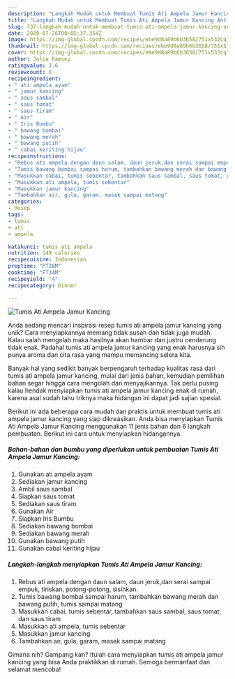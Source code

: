 ```yaml
---
description: "Langkah Mudah untuk Membuat Tumis Ati Ampela Jamur Kancing Anti Gagal"
title: "Langkah Mudah untuk Membuat Tumis Ati Ampela Jamur Kancing Anti Gagal"
slug: 737-langkah-mudah-untuk-membuat-tumis-ati-ampela-jamur-kancing-anti-gagal
date: 2020-07-26T00:05:37.354Z
image: https://img-global.cpcdn.com/recipes/ebe9d8a89b6b3658/751x532cq70/tumis-ati-ampela-jamur-kancing-foto-resep-utama.jpg
thumbnail: https://img-global.cpcdn.com/recipes/ebe9d8a89b6b3658/751x532cq70/tumis-ati-ampela-jamur-kancing-foto-resep-utama.jpg
cover: https://img-global.cpcdn.com/recipes/ebe9d8a89b6b3658/751x532cq70/tumis-ati-ampela-jamur-kancing-foto-resep-utama.jpg
author: Julia Ramsey
ratingvalue: 3.6
reviewcount: 8
recipeingredient:
- " ati ampela ayam"
- " jamur kancing"
- " saus sambal"
- " saus tomat"
- " saus tiram"
- " Air"
- " Iris Bumbu"
- " bawang bombai"
- " bawang merah"
- " bawang putih"
- " cabai keriting hijau"
recipeinstructions:
- "Rebus ati ampela dengan daun salam, daun jeruk,dan serai sampai empuk, tiriskan, potong-potong, sisihkan."
- "Tumis bawang bombai sampai harum, tambahkan bawang merah dan bawang putih, tumis sampai matang"
- "Masukkan cabai, tumis sebentar, tambahkan saus sambal, saus tomat, dan saus tiram"
- "Masukkan ati ampela, tumis sebentar"
- "Masukkan jamur kancing"
- "Tambahkan air, gula, garam, masak sampai matang"
categories:
- Resep
tags:
- tumis
- ati
- ampela

katakunci: tumis ati ampela 
nutrition: 149 calories
recipecuisine: Indonesian
preptime: "PT26M"
cooktime: "PT34M"
recipeyield: "4"
recipecategory: Dinner

---
```



![Tumis Ati Ampela Jamur Kancing](https://img-global.cpcdn.com/recipes/ebe9d8a89b6b3658/751x532cq70/tumis-ati-ampela-jamur-kancing-foto-resep-utama.jpg)

Anda sedang mencari inspirasi resep tumis ati ampela jamur kancing yang unik? Cara menyiapkannya memang tidak susah dan tidak juga mudah. Kalau salah mengolah maka hasilnya akan hambar dan justru cenderung tidak enak. Padahal tumis ati ampela jamur kancing yang enak harusnya sih punya aroma dan cita rasa yang mampu memancing selera kita.



Banyak hal yang sedikit banyak berpengaruh terhadap kualitas rasa dari tumis ati ampela jamur kancing, mulai dari jenis bahan, kemudian pemilihan bahan segar hingga cara mengolah dan menyajikannya. Tak perlu pusing kalau hendak menyiapkan tumis ati ampela jamur kancing enak di rumah, karena asal sudah tahu triknya maka hidangan ini dapat jadi sajian spesial.


Berikut ini ada beberapa cara mudah dan praktis untuk membuat tumis ati ampela jamur kancing yang siap dikreasikan. Anda bisa menyiapkan Tumis Ati Ampela Jamur Kancing menggunakan 11 jenis bahan dan 6 langkah pembuatan. Berikut ini cara untuk menyiapkan hidangannya.

<!--inarticleads1-->

##### Bahan-bahan dan bumbu yang diperlukan untuk pembuatan Tumis Ati Ampela Jamur Kancing:

1. Gunakan  ati ampela ayam
1. Sediakan  jamur kancing
1. Ambil  saus sambal
1. Siapkan  saus tomat
1. Sediakan  saus tiram
1. Gunakan  Air
1. Siapkan  Iris Bumbu
1. Sediakan  bawang bombai
1. Sediakan  bawang merah
1. Gunakan  bawang putih
1. Gunakan  cabai keriting hijau




<!--inarticleads2-->

##### Langkah-langkah menyiapkan Tumis Ati Ampela Jamur Kancing:

1. Rebus ati ampela dengan daun salam, daun jeruk,dan serai sampai empuk, tiriskan, potong-potong, sisihkan.
1. Tumis bawang bombai sampai harum, tambahkan bawang merah dan bawang putih, tumis sampai matang
1. Masukkan cabai, tumis sebentar, tambahkan saus sambal, saus tomat, dan saus tiram
1. Masukkan ati ampela, tumis sebentar
1. Masukkan jamur kancing
1. Tambahkan air, gula, garam, masak sampai matang




Gimana nih? Gampang kan? Itulah cara menyiapkan tumis ati ampela jamur kancing yang bisa Anda praktikkan di rumah. Semoga bermanfaat dan selamat mencoba!
